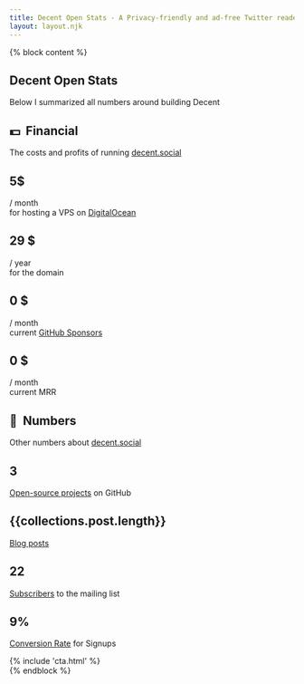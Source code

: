 ```yaml
---
title: Decent Open Stats - A Privacy-friendly and ad-free Twitter reader
layout: layout.njk
---
```


{% block content %}
<section class="container">
  <h1 class="title display-3">Decent Open Stats</h1>
  <p class="lead">
    Below I summarized all numbers around building Decent
  </p>
  <div class="row">
    <div class="col-sm-12">
      <h1 class="title mt-5">💵&nbsp;&nbsp;Financial</h1>
    </div>
    <div class="col-sm-12">
      <p class="lead mt-5">The costs and profits of running <a href="/">decent.social</a></p>
      <div class="row">
        <div class="col-sm-3 p-3">
          <p class="lead">
            <h1 class="title display-3 cost">
              5$
            </h1> / month
            <br> for hosting a VPS on <a target="_blank" href="https://m.do.co/c/880e8f681b50">DigitalOcean</a>
          </p>
        </div>
        <div class="col-sm-3 p-3">
          <p class="lead">
            <h1 class="title display-3 cost">
              29 $
            </h1> / year
            <br> for the domain
          </p>
        </div>
        <div class="col-sm-3 p-3">
          <p class="lead">
            <h1 class="title display-3 profit">
              0 $
            </h1> / month
            <br> current <a target="_blank" href="https://github.com/sponsors/decentsocial">GitHub Sponsors</a>
          </p>
        </div>
        <div class="col-sm-3 p-3">
          <p class="lead">
            <h1 class="title display-3 profit">
              0 $
            </h1> / month
            <br> current MRR
          </p>
        </div>
      </div>
    </div>
  </div>
  <div class="row">
    <div class="col-sm-12">
      <h1 class="title mt-5">💯&nbsp;&nbsp;Numbers</h1>
    </div>
    <div class="col-sm-12">
      <p class="lead mt-5">Other numbers about <a href="/">decent.social</a></p>
      <div class="row">
        <div class="col-sm-3 p-3">
          <p class="lead">
            <h1 class="title display-3">
              3
            </h1> <a target="_blank" href="https://github.com/decentsocial">Open-source projects</a> on GitHub
          </p>
        </div>
        <div class="col-sm-3 p-3">
          <p class="lead">
            <h1 class="title display-3">
              {{collections.post.length}}
            </h1> <a href="/blog/">Blog posts</a>
          </p>
        </div>
        <div class="col-sm-3 p-3">
          <p class="lead">
            <h1 class="title display-3">
              22
            </h1> <a target="_blank" href="https://buttondown.email/decentsocial/archive/">Subscribers</a> to the mailing list
          </p>
        </div>
        <div class="col-sm-3 p-3">
          <p class="lead">
            <h1 class="title display-3">
              9%
            </h1> <a target="_blank" href="https://plausible.io/decent.social?goal=Visit+%2Fthanks-for-subscribing%2F&period=30d">Conversion Rate</a> for Signups
          </p>
        </div>
      </div>
    </div>
  </div>
  {% include 'cta.html' %}
</section>
{% endblock %}